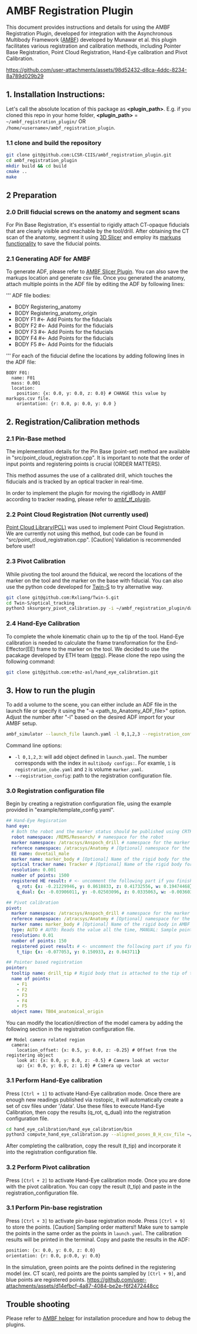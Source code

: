 # AMBF Registration Plugin
This document provides instructions and details for using the AMBF Registration Plugin, developed for integration with the Asynchronous Multibody Framework ([AMBF](https://github.com/WPI-AIM/ambf)) developed by Munawar et al.
this plugin facilitates various registration and calibration methods, including Pointer Base Registration, Point Cloud Registration, Hand-Eye calibration and Pivot Calibration.

https://github.com/user-attachments/assets/98d52432-d8ca-4ddc-8234-8a789d029b29

## 1. Installation Instructions:
Let's call the absolute location of this package as **<plugin_path>**. E.g. if you cloned this repo in your home folder, **<plugin_path>** = `~/ambf_registration_plugin/` OR `/home/<username>/ambf_registration_plugin`.

### 1.1 clone and build the repository
```bash
git clone git@github.com:LCSR-CIIS/ambf_registration_plugin.git
cd ambf_registration_plugin
mkdir build && cd build
cmake ..
make
```
## 2 Preparation
### 2.0 Drill fiducial screws on the anatomy and segment scans
For Pin Base Registration, it's essential to rigidly attach CT-opaque fiducials that are clearly visible and reachable by the tool/drill. After obtaining the CT scan of the anatomy, segment it using  [3D Slicer](https://www.slicer.org/) and employ its [markups functionality](https://slicer.readthedocs.io/en/latest/user_guide/modules/markups.html) to save the fiducial points.

### 2.1 Generating ADF for AMBF
To generate ADF, please refer to [AMBF Slicer Plugin](https://github.com/LCSR-CIIS/ambf_util_slicer_plugin). You can also save the markups location and generate csv file.
Once you generated the anatomy, attach multiple points in the ADF file by editing the ADF by following lines:

''' ADF file
bodies:
- BODY Registering_anatomy
- BODY Registering_anatomy_origin
- BODY F1  #<- Add Points for the fiducials
- BODY F2  #<- Add Points for the fiducials
- BODY F3  #<- Add Points for the fiducials
- BODY F4  #<- Add Points for the fiducials
- BODY F5  #<- Add Points for the fiducials

'''
For each of the fiducial define the locations by adding following lines in the ADF file:
``` ADF file
BODY F01:
  name: F01
  mass: 0.001
  location:
    position: {x: 0.0, y: 0.0, z: 0.0} # CHANGE this value by markups.csv file.
    orientation: {r: 0.0, p: 0.0, y: 0.0 }
```

## 2. Registration/Calibration methods
### 2.1 Pin-Base method
The implementation details for the Pin Base (point-set) method are available in "src/point_cloud_registration.cpp". It is important to note that the order of input points and registering points is crucial (ORDER MATTERS).

This method assumes the use of a calibrated drill, which touches the fiducials and is tracked by an optical tracker in real-time.

In order to implement the plugin for moving the rigidBody in AMBF according to tracker reading, please refer to [ambf_tf_plugin](https://github.com/LCSR-CIIS/ambf_tf_plugin). 

### 2.2 Point Cloud Registration (Not currently used)
[Point Cloud Library(PCL)](https://pcl.readthedocs.io/projects/tutorials/en/latest/compiling_pcl_posix.html) was used to implement Point Cloud Registration. We are currently not using this method, but code can be found in "src/point_cloud_registration.cpp". [Caution] Validation is recommended before use!!


### 2.3 Pivot Calibration
While pivoting the tool around the fiduical, we record the locations of the marker on the tool and the marker on the base with fiducial. 
You can also use the python code developed for [Twin-S](git@github.com:Rxliang/Twin-S.git) to try alternative way.

```bash
git clone git@github.com:Rxliang/Twin-S.git
cd Twin-S/optical_tracking   
python3 sksurgery_pivot_calibration.py -i ~/ambf_registration_plugin/data/Pivot_trackerTomarker.csv -c ../config/ransac_config.json

```

<!-- ![Pivot_calibration](/figs/) Add figure here to describe the hardware setup used for pivot calibration -->

### 2.4 Hand-Eye Calibration
To complete the whole kinematic chain up to the tip of the tool. Hand-Eye calibration is needed to calculate the frame transformation for the End-Effector(EE) frame to the marker on the tool.
We decided to use the pacakage developed by ETH team ([repo](https://github.com/ethz-asl/hand_eye_calibration)).
Please clone the repo using the following command:
```bash
git clone git@github.com:ethz-asl/hand_eye_calibration.git
```

<!-- ![Hand-eye_calibration](/figs/) Add figure here to describe the hardware setup used for pivot calibration -->



## 3. How to run the plugin
To add a volume to the scene, you can either include an ADF file in the launch file or specify it using the "-a <path_to_Anatomy_ADF_file>" option. Adjust the number after "-l" based on the desired ADF import for your AMBF setup.

```bash
ambf_simulator --launch_file launch.yaml -l 0,1,2,3 --registration_config example/registration_config.yaml
```

Command line options:
- `-l 0,1,2,3`: will add object defined in `launch.yaml`. The number corresponds with the index in `multibody configs:`. For examle, `1` is `registration_cube.yaml` and `2` is volume `marker.yaml`. 
- `--registration_config`: path to the registration configuration file.


### 3.0 Registration configuration file
Begin by creating a registration configuration file, using the example provided in "example/template_config.yaml".

``` registration_config.yaml
## Hand-Eye Regisration
hand eye:
  # Both the robot and the marker status should be published using CRTK
  robot namespace: /REMS/Research/ # namespace for the robot 
  marker namespace: /atracsys/Anspoch_drill # namespace for the marker
  referece namespace: /atracsys/Anatomy # [Optional] namespace for the reference
  EE name: dovetail_male
  marker name: marker_body # [Optional] Name of the rigid body for the marker body
  optical tracker name: Tracker # [Optional] Name of the rigid body for the tracker
  resolution: 0.001
  number of points: 1500
  registered HE result: # <- uncomment the following part if you finished Hand-Eye calibration
    q_rot: {x: -0.21229946, y: 0.8618833, z: 0.41732556, w: 0.19474468}
    q_dual: {x: -0.03906011, y: -0.02503096, z: 0.0335063, w: -0.00360324}

## Pivot calibration
pivot:
  marker namespace: /atracsys/Anspoch_drill # namespace for the marker
  referece namespace: /atracsys/Anatomy # [Optional] namespace for the reference
  marker name: marker_body # [Optional] Name of the rigid body in AMBF
  type: AUTO # AUTO: Reads the value all the time, MANUAL: Sample points
  resolution: 0.01
  number of points: 150
  registered pivot result: # <- uncomment the following part if you finished pivot calibration
    t_tip: {x: -0.077053, y: 0.150933, z: 0.043711}

## Pointer based registration
pointer:
  tooltip name: drill_tip # Rigid body that is attached to the tip of the tool
  name of points:
    - F1
    - F2
    - F3
    - F4
    - F5
  object name: TB04_anatomical_origin

```

You can modify the location/direction of the model camera by adding the following section in the registration configuration file.
```
## Model camera related region
  camera:
    location_offset: {x: 0.5, y: 0.0, z: -0.25} # Offset from the registering object
    look at: {x: 0.0, y: 0.0, z: -0.5} # Camera look at vector
    up: {x: 0.0, y: 0.0, z: 1.0} # Camera up vector
```


### 3.1 Perform Hand-Eye calibration
Press `[Ctrl + 1]` to activate Hand-Eye calibration mode.
Once there are enough new readings published via rostopic, it will automatically create a set of csv files under '/data'.
Use these files to execute Hand-Eye Calibration, then copy the results (q_rot, q_dual) into the registration configuration file.
```bash
cd hand_eye_calibration/hand_eye_calibration/bin
python3 compute_hand_eye_calibration.py --aligned_poses_B_H_csv_file ~/ambf_registration_plugin/data/HE_worldToEE.csv --aligned_poses_W_E_csv_file ~/ambf_registration_plugin/data/HE_trackerTomarker.csv --visualize VIZULALIZE
```
After completing the calibration, copy the result (t_tip) and incorporate it into the registration configuration file.


### 3.2 Perform Pivot calibration
Press `[Ctrl + 2]` to activate Hand-Eye calibration mode.
Once you are done with the pivot calibration. You can copy the result (t_tip) and paste in the registration_configuration file.

### 3.1 Perform Pin-base registration
Press `[Ctrl + 3]` to activate pin-base registration mode. Press `[Ctrl + 9]` to store the points.
[Caution] Sampling order matters!! Make sure to sample the points in the same order as the points in `launch.yaml`.
The calibration results will be printed in the terminal. Copy and paste the results in the ADF: 
```bash
position: {x: 0.0, y: 0.0, z: 0.0}
orientation: {r: 0.0, p:0.0, y: 0.0}
```
In the simulation, green points are the points defined in the registering model (ex. CT scan), red points are the points sampled by `[Ctrl + 9]`, and blue points are registered points.
https://github.com/user-attachments/assets/d14efbcf-4a87-4084-be2e-f6f2472448cc

## Trouble shooting
Please refer to [AMBF helper](https://github.com/LCSR-CIIS/AMBF_helper) for installation procedure and how to debug the plugins.
